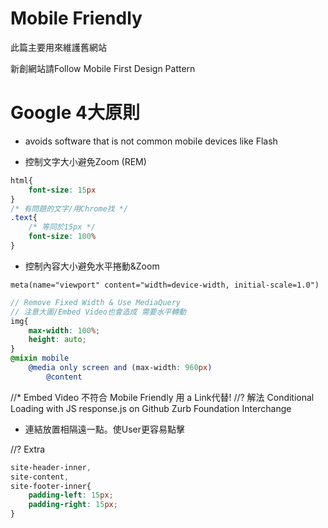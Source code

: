 # Mobile Friendly
此篇主要用來維護舊網站

新創網站請Follow Mobile First Design Pattern

# Google 4大原則 
* avoids software that is not common mobile devices like Flash

* 控制文字大小避免Zoom (REM)
```css
html{
    font-size: 15px
}
/* 有問題的文字/用Chrome找 */
.text{
    /* 等同於15px */
    font-size: 100%  
}
```

* 控制內容大小避免水平捲動&Zoom
```pug
meta(name="viewport" content="width=device-width, initial-scale=1.0")
```
```scss
// Remove Fixed Width & Use MediaQuery
// 注意大圖/Embed Video也會造成 需要水平轉動
img{
    max-width: 100%;
    height: auto;
}
@mixin mobile
    @media only screen and (max-width: 960px)
        @content
```
//* Embed Video 不符合 Mobile Friendly 用 a Link代替!
//? 解法 Conditional Loading with JS
response.js on Github
Zurb Foundation Interchange

* 連結放置相隔遠一點。使User更容易點擊

//? Extra
```css
site-header-inner,
site-content,
site-footer-inner{
    padding-left: 15px;
    padding-right: 15px;
}
```